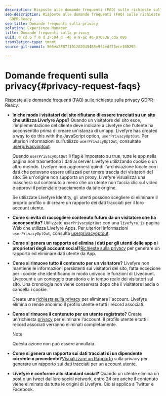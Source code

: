 ```yaml
---
description: Risposte alle domande frequenti (FAQ) sulle richieste sulla privacy GDPR-Ready.
seo-description: Risposte alle domande frequenti (FAQ) sulle richieste sulla privacy
  GDPR-Ready.
seo-title: Domande frequenti sulla privacy
solution: Experience Manager
title: Domande frequenti sulla privacy
uuid: 0 cd 6 f 0 d 2-504 d -46 e 9-ac 46-070536 cda 086
translation-type: tm+mt
source-git-commit: 566ea2587f101202045488e9f4edf73ece100293

---
```



# Domande frequenti sulla privacy{#privacy-request-faqs}

Risposte alle domande frequenti (FAQ) sulle richieste sulla privacy GDPR-Ready.

* **In che modo i visitatori del sito rifiutano di essere tracciati su un sito che utilizza Livefyre Apps?** Quando un visitatore del sito esce, l'implementazione del cliente deve indicare a Livefyre che l'utente ha acconsentito prima di creare un'istanza di un'app. Livefyre has created a way to do this with the JavaScript option, `userPrivacyOptOut`. Per ulteriori informazioni sull'utilizzo `userPrivacyOptOut`, consultate [userprivacyoptout](/help/using/c-settings-other/c-gdpr-compliance/c-userprivacyoptout.md).

   Quando `userPrivacyOptOut` il flag è impostato su true, tutte le app nella pagina non trasmettono i dati ai server Livefyre utilizzando cookie o un altro metodo. Livefyre non aggiornerà quindi l'archiviazione locale con i dati che potevano essere utilizzati per tenere traccia dei visitatori del sito. Se un'origine non supporta un proxy, Livefyre visualizza una maschera sul contenuto a meno che un utente non faccia clic sul video e approvi il potenziale tracciamento da tale origine.

   Se utilizzate Livefyre Identity, gli utenti possono scegliere di eliminare il proprio profilo o di creare un rapporto dei dati tracciati per il loro account utente.

* **Come si evita di raccogliere contenuto futuro da un visitatore che ha acconsentito?** Utilizzate `userPrivacyOptOut` con una `livefyre.js` pagina Web che utilizza Livefyre Apps. Per ulteriori informazioni `userPrivacyOptOut`, consulta [userprivacyoptout](/help/using/c-settings-other/c-gdpr-compliance/c-userprivacyoptout.md).

* **Come si genera un rapporto ed elimina i dati per gli utenti delle app o i proprietari degli account social?**[Richieste sulla privacy](../../c-settings-other/c-gdpr-compliance/c-privacy-requests.md#c_privacy_requests) per generare un rapporto ed eliminare dati utente da App.

* **Come si rimuove tutto il contenuto per un visitatore?** Livefyre non mantiene le informazioni persistenti sui visitatori del sito, fatta eccezione per i cookie che identificano in modo univoco le funzioni di Livecount. Livecount è un conteggio transitorio e in tempo reale dei visitatori sul sito. Una cronologia non viene conservata dopo che il visitatore lascia o cancella i cookie.

   Create una [richiesta sulla privacy](../../c-settings-other/c-gdpr-compliance/c-privacy-requests.md#c_privacy_requests) per eliminare l'account. Livefyre elimina o rende anonimo il profilo utente e tutti i record associati.

* **Come si rimuove il contenuto per un utente registrato?** Create un'richiesta [privacy](../../c-settings-other/c-gdpr-compliance/c-privacy-requests.md#c_privacy_requests) per eliminare l'account. Il profilo utente e tutti i record associati verranno eliminati completamente.

   >[!NOTE]
   >
   >Questa azione non può essere annullata.

* **Come si genera un rapporto sui dati tracciati di un dipendente corrente o precedente?**[Visualizzare un Rapporto](../../c-settings-other/c-gdpr-compliance/c-view-a-privacy-report.md#c_view_a_privacy_report) sulla privacy per generare un rapporto sui dati tracciati per un account utente.

* **Livefyre è conforme allo standard social?** Quando un utente elimina un post o un tweet dal loro social network, entro 24 ore anche il contenuto viene eliminato da tutte le origini di Livefyre. Ciò si applica a Twitter e Facebook.

